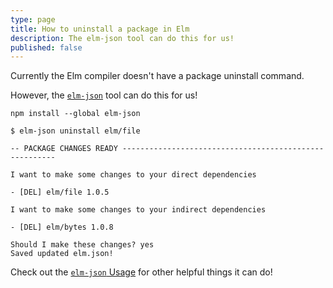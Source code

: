 ```yaml
---
type: page
title: How to uninstall a package in Elm
description: The elm-json tool can do this for us!
published: false
---
```


Currently the Elm compiler doesn't have a package uninstall command.

However, the [`elm-json`](https://github.com/zwilias/elm-json) tool can do this for us!

```
npm install --global elm-json

$ elm-json uninstall elm/file

-- PACKAGE CHANGES READY -------------------------------------------------------

I want to make some changes to your direct dependencies

- [DEL] elm/file 1.0.5

I want to make some changes to your indirect dependencies

- [DEL] elm/bytes 1.0.8

Should I make these changes? yes
Saved updated elm.json!
```

Check out the [`elm-json` Usage](https://github.com/zwilias/elm-json#usage) for other helpful things it can do!
